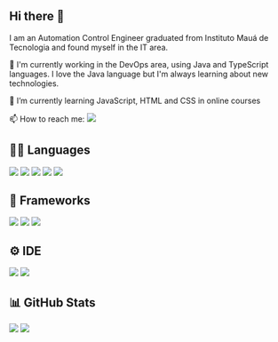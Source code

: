 ## Hi there 👋

I am an Automation Control Engineer graduated from Instituto Mauá de Tecnologia and found myself in the IT area.

🔭 I'm currently working in the DevOps area, using Java and TypeScript languages. I love the Java language but I'm always learning about new technologies.

🌱 I’m currently learning JavaScript, HTML and CSS in online courses

📫 How to reach me: [<img src="https://img.shields.io/badge/linkedin-%230077B5.svg?&style=for-the-badge&logo=linkedin&logoColor=white" />](https://www.linkedin.com/in/freitasraphael)

## 👩‍💻 Languages
[<img src="https://camo.githubusercontent.com/e17e119d8c9bb34ac9710be65d35d52a7e04cc260476760305525204df5f34b0/68747470733a2f2f696d672e736869656c64732e696f2f62616467652f2d4a6176612d3030373339363f7374796c653d666c61742d737175617265266c6f676f3d6a617661" />](https://www.java.com/) [<img src="https://img.shields.io/badge/TypeScript-007ACC?style=for-the-badge&logo=typescript&logoColor=white" />](https://www.typescriptlang.org) [<img src="https://img.shields.io/badge/HTML5-E34F26?style=for-the-badge&logo=html5&logoColor=white" />](https://www.w3schools.com/html/) [<img src="https://img.shields.io/badge/CSS3-1572B6?style=for-the-badge&logo=css3&logoColor=white" />](https://www.w3schools.com/css/) [<img src="https://img.shields.io/badge/JavaScript-323330?style=for-the-badge&logo=javascript&logoColor=F7DF1E" />](https://developer.mozilla.org/en-US/docs/Web/JavaScript)

## 🚀 Frameworks
[<img src="https://img.shields.io/badge/Spring-6DB33F?style=for-the-badge&logo=spring&logoColor=white" />](https://spring.io/) [<img src="https://img.shields.io/badge/Spring_Boot-F2F4F9?style=for-the-badge&logo=spring-boot" />](https://spring.io/projects/spring-boot) [<img src="https://img.shields.io/badge/Angular-DD0031?style=for-the-badge&logo=angular&logoColor=white" />](https://angular.io/)

## ⚙️ IDE
[<img src="https://img.shields.io/badge/IntelliJ_IDEA-000000.svg?style=for-the-badge&logo=intellij-idea&logoColor=white" />](https://www.jetbrains.com/idea/) [<img src="https://img.shields.io/badge/Visual_Studio_Code-0078D4?style=for-the-badge&logo=visual%20studio%20code&logoColor=white" />](https://code.visualstudio.com/)

## 📊 GitHub Stats
<img src="https://github-readme-stats.vercel.app/api/top-langs/?username=rafreitas94" /> <img src="https://github-readme-stats.vercel.app/api?username=rafreitas94" />


<!--
**rafreitas94/rafreitas94** is a ✨ _special_ ✨ repository because its `README.md` (this file) appears on your GitHub profile.

Here are some ideas to get you started:

- 🔭 I’m currently working on ...
- 🌱 I’m currently learning ...
- 👯 I’m looking to collaborate on ...
- 🤔 I’m looking for help with ...
- 💬 Ask me about ...
- 📫 How to reach me: ...
- 😄 Pronouns: ...
- ⚡ Fun fact: ...


Eu sou Engenheiro de Controle de Automação e me encontrei na área de TI. 

🔭 I’m currently working on ... Trabalho na área de DevOps, utilizando as linguagens Java e TypeScript. Amo a linguagem Java mas estou sempre aprendendo alguma tencologia nova.

🌱 I’m currently learning ... JavaScript, HTML e CSS

📫 How to reach me: ... [<img src="https://img.shields.io/badge/linkedin-%230077B5.svg?&style=for-the-badge&logo=linkedin&logoColor=white" />](https://www.linkedin.com/in/freitasraphael)

## 👩‍💻 Languages
[<img src="https://camo.githubusercontent.com/e17e119d8c9bb34ac9710be65d35d52a7e04cc260476760305525204df5f34b0/68747470733a2f2f696d672e736869656c64732e696f2f62616467652f2d4a6176612d3030373339363f7374796c653d666c61742d737175617265266c6f676f3d6a617661" />](https://www.java.com/) [<img src="https://img.shields.io/badge/TypeScript-007ACC?style=for-the-badge&logo=typescript&logoColor=white" />](https://www.typescriptlang.org) [<img src="https://img.shields.io/badge/HTML5-E34F26?style=for-the-badge&logo=html5&logoColor=white" />](https://www.w3schools.com/html/) [<img src="https://img.shields.io/badge/CSS3-1572B6?style=for-the-badge&logo=css3&logoColor=white" />](https://www.w3schools.com/css/) [<img src="https://img.shields.io/badge/JavaScript-323330?style=for-the-badge&logo=javascript&logoColor=F7DF1E" />](https://developer.mozilla.org/en-US/docs/Web/JavaScript)

## 🚀 Frameworks
[<img src="https://img.shields.io/badge/Spring-6DB33F?style=for-the-badge&logo=spring&logoColor=white" />](https://spring.io/) [<img src="https://img.shields.io/badge/Spring_Boot-F2F4F9?style=for-the-badge&logo=spring-boot" />](https://spring.io/projects/spring-boot) [<img src="https://img.shields.io/badge/Angular-DD0031?style=for-the-badge&logo=angular&logoColor=white" />](https://angular.io/)

## ⚙️ IDE
[<img src="https://img.shields.io/badge/IntelliJ_IDEA-000000.svg?style=for-the-badge&logo=intellij-idea&logoColor=white" />](https://www.jetbrains.com/idea/) [<img src="https://img.shields.io/badge/Visual_Studio_Code-0078D4?style=for-the-badge&logo=visual%20studio%20code&logoColor=white" />](https://code.visualstudio.com/)

## 📊 GitHub Stats
<img src="https://github-readme-stats.vercel.app/api/top-langs/?username=rafreitas94" /> <img src="https://github-readme-stats.vercel.app/api?username=rafreitas94" />


-->
